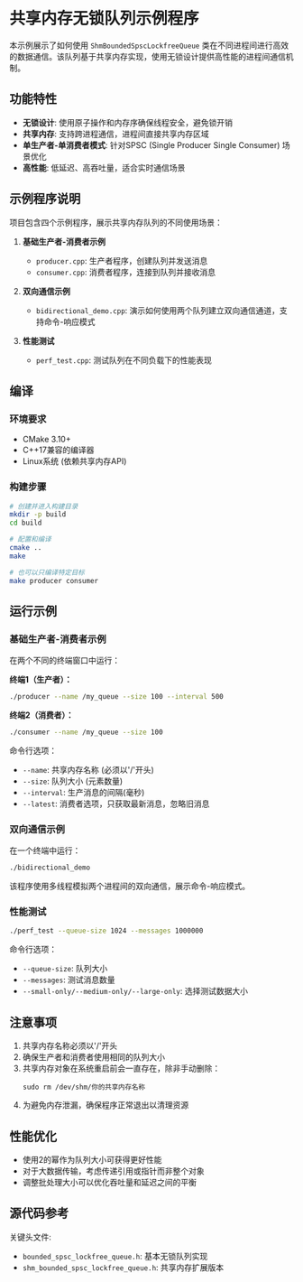 # 共享内存无锁队列示例程序

本示例展示了如何使用 `ShmBoundedSpscLockfreeQueue` 类在不同进程间进行高效的数据通信。该队列基于共享内存实现，使用无锁设计提供高性能的进程间通信机制。

## 功能特性

- **无锁设计**: 使用原子操作和内存序确保线程安全，避免锁开销
- **共享内存**: 支持跨进程通信，进程间直接共享内存区域
- **单生产者-单消费者模式**: 针对SPSC (Single Producer Single Consumer) 场景优化
- **高性能**: 低延迟、高吞吐量，适合实时通信场景

## 示例程序说明

项目包含四个示例程序，展示共享内存队列的不同使用场景：

1. **基础生产者-消费者示例**
   - `producer.cpp`: 生产者程序，创建队列并发送消息
   - `consumer.cpp`: 消费者程序，连接到队列并接收消息

2. **双向通信示例**
   - `bidirectional_demo.cpp`: 演示如何使用两个队列建立双向通信通道，支持命令-响应模式

3. **性能测试**
   - `perf_test.cpp`: 测试队列在不同负载下的性能表现

## 编译

### 环境要求

- CMake 3.10+
- C++17兼容的编译器
- Linux系统 (依赖共享内存API)

### 构建步骤

```bash
# 创建并进入构建目录
mkdir -p build
cd build

# 配置和编译
cmake ..
make

# 也可以只编译特定目标
make producer consumer
```

## 运行示例

### 基础生产者-消费者示例

在两个不同的终端窗口中运行：

**终端1（生产者）：**
```bash
./producer --name /my_queue --size 100 --interval 500
```

**终端2（消费者）：**
```bash
./consumer --name /my_queue --size 100
```

命令行选项：
- `--name`: 共享内存名称 (必须以'/'开头)
- `--size`: 队列大小 (元素数量)
- `--interval`: 生产消息的间隔(毫秒)
- `--latest`: 消费者选项，只获取最新消息，忽略旧消息

### 双向通信示例

在一个终端中运行：
```bash
./bidirectional_demo
```

该程序使用多线程模拟两个进程间的双向通信，展示命令-响应模式。

### 性能测试

```bash
./perf_test --queue-size 1024 --messages 1000000
```

命令行选项：
- `--queue-size`: 队列大小
- `--messages`: 测试消息数量
- `--small-only/--medium-only/--large-only`: 选择测试数据大小

## 注意事项

1. 共享内存名称必须以'/'开头
2. 确保生产者和消费者使用相同的队列大小
3. 共享内存对象在系统重启前会一直存在，除非手动删除：
   ```
   sudo rm /dev/shm/你的共享内存名称
   ```
4. 为避免内存泄漏，确保程序正常退出以清理资源

## 性能优化

- 使用2的幂作为队列大小可获得更好性能
- 对于大数据传输，考虑传递引用或指针而非整个对象
- 调整批处理大小可以优化吞吐量和延迟之间的平衡

## 源代码参考

关键头文件:
- `bounded_spsc_lockfree_queue.h`: 基本无锁队列实现
- `shm_bounded_spsc_lockfree_queue.h`: 共享内存扩展版本
